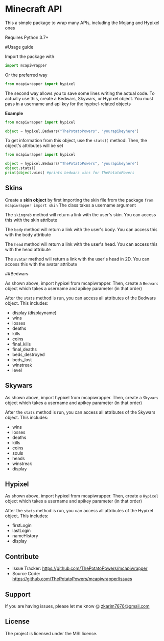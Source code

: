 # Minecraft API

This a simple package to wrap many APIs, including the Mojang and Hypixel ones

Requires Python 3.7+

#Usage guide

Import the package with

```py
import mcapiwrapper
```

Or the preferred way

```py
from mcapiwrapper import hypixel
```

The second way allows you to save some lines writing the actual code. To actually use this, create a Bedwars, Skywars, or Hypixel object. You must pass in a username and api key for the hypixel-related objects

****Example****

```py
from mcapiwrapper import hypixel

object = hypixel.Bedwars("ThePotatoPowers", "yourapikeyhere")
```

To get information from this object, use the `stats()` method. Then, the object's attributes will be set

```py
from mcapiwrapper import hypixel

object = hypixel.Bedwars("ThePotatoPowers", "yourapikeyhere")
object.stats()
print(object.wins) #prints bedwars wins for ThePotatoPowers
```

## Skins

Create a **skin object** by first importing the skin file from the package `from mcapiwrapper import skin`
The class takes a username argument

The `skingrab` method will return a link with the user's skin. You can access this with the skin attribute

The `body` method will return a link with the user's body. You can access this with the body attribute

The `head` method will return a link with the user's head. You can access this with the head attribute

The `avatar` method will return a link with the user's head in 2D. You can access this with the avatar attribute

##Bedwars

As shown above, import hypixel from mcapiwrapper. Then, create a `Bedwars` object which takes a username and apikey parameter (in that order)

After the `stats` method is run, you can access all attributes of the Bedwars object. This includes:

- display (displayname)
- wins
- losses
- deaths
- kills
- coins
- final_kills
- final_deaths
- beds_destroyed
- beds_lost
- winstreak
- level

## Skywars

As shown above, import hypixel from mcapiwrapper. Then, create a `Skywars` object which takes a username and apikey parameter (in that order)

After the `stats` method is run, you can access all attributes of the Skywars object. This includes:

- wins
- losses
- deaths
- kills
- coins
- souls
- heads
- winstreak
- display

## Hypixel

As shown above, import hypixel from mcapiwrapper. Then, create a `Hypixel` object which takes a username and apikey parameter (in that order)

After the `stats` method is run, you can access all attributes of the Hypixel object. This includes:

- firstLogin
- lastLogin
- nameHistory
- display

## Contribute

- Issue Tracker: https://github.com/ThePotatoPowers/mcapiwrapper
- Source Code: https://github.com/ThePotatoPowers/mcapiwrapper/issues

## Support

If you are having issues, please let me know @ zkarim7676@gmail.com

## License

The project is licensed under the MSI license.
